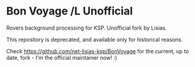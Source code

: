 # Bon Voyage /L Unofficial

Rovers background processing for KSP. Unofficial fork by Lisias.

This repository is deprecated, and available only for historical reasons.

Check https://github.com/net-lisias-ksp/BonVoyage for the current, up to date, fork - I'm the official maintainer now! :)

